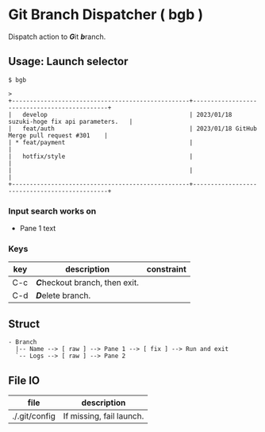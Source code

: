 # Git Branch Dispatcher ( bgb )

Dispatch action to ***G***it ***b***ranch.

## Usage: Launch selector

```
$ bgb
```

```
> 
+--------------------------------------------------+----------------------------------------------+
|   develop                                        | 2023/01/18 suzuki-hoge fix api parameters.   |
|   feat/auth                                      | 2023/01/18 GitHub Merge pull request #301    |
| * feat/payment                                   |                                              |
|   hotfix/style                                   |                                              |
|                                                  |                                              |
+--------------------------------------------------+----------------------------------------------+
```

### Input search works on

- Pane 1 text

### Keys

| key     | description                       | constraint |
|---------|-----------------------------------|------------|
| C-c     | ***C***heckout branch, then exit. |            |
| C-d     | ***D***elete branch.              |            |

## Struct

```
- Branch
  |-- Name --> [ raw ] --> Pane 1 --> [ fix ] --> Run and exit
  `-- Logs --> [ raw ] --> Pane 2
```

## File IO

| file          | description                                       |
|---------------|---------------------------------------------------|
| ./.git/config | If missing, fail launch.                          |
